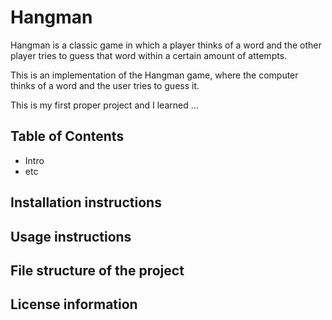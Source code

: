 # Hangman
Hangman is a classic game in which a player thinks of a word and the other player tries to guess that word within a certain amount of attempts.

This is an implementation of the Hangman game, where the computer thinks of a word and the user tries to guess it. 

This is my first proper project and I learned ...

## Table of Contents

- Intro
- etc


## Installation instructions

## Usage instructions

## File structure of the project

## License information

